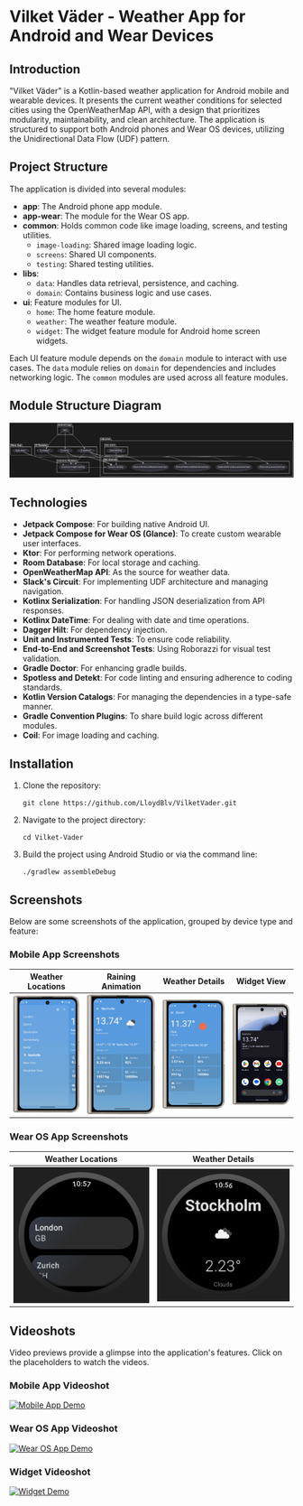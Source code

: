 # Vilket Väder - Weather App for Android and Wear Devices

## Introduction

"Vilket Väder" is a Kotlin-based weather application for Android mobile and wearable devices. It presents the current weather conditions for selected cities using the OpenWeatherMap API, with a design that prioritizes modularity, maintainability, and clean architecture. The application is structured to support both Android phones and Wear OS devices, utilizing the Unidirectional Data Flow (UDF) pattern.

## Project Structure

The application is divided into several modules:

- **app**: The Android phone app module.
- **app-wear**: The module for the Wear OS app.
- **common**: Holds common code like image loading, screens, and testing utilities.
  - `image-loading`: Shared image loading logic.
  - `screens`: Shared UI components.
  - `testing`: Shared testing utilities.
- **libs**:
  - `data`: Handles data retrieval, persistence, and caching.
  - `domain`: Contains business logic and use cases.
- **ui**: Feature modules for UI.
  - `home`: The home feature module.
  - `weather`: The weather feature module.
  - `widget`: The widget feature module for Android home screen widgets.

Each UI feature module depends on the `domain` module to interact with use cases. The `data` module relies on `domain` for dependencies and includes networking logic. The `common` modules are used across all feature modules.

## Module Structure Diagram

![Module Structure](screenshots/modules_structure.png)

## Technologies

- **Jetpack Compose**: For building native Android UI.
- **Jetpack Compose for Wear OS (Glance)**: To create custom wearable user interfaces.
- **Ktor**: For performing network operations.
- **Room Database**: For local storage and caching.
- **OpenWeatherMap API**: As the source for weather data.
- **Slack's Circuit**: For implementing UDF architecture and managing navigation.
- **Kotlinx Serialization**: For handling JSON deserialization from API responses.
- **Kotlinx DateTime**: For dealing with date and time operations.
- **Dagger Hilt**: For dependency injection.
- **Unit and Instrumented Tests**: To ensure code reliability.
- **End-to-End and Screenshot Tests**: Using Roborazzi for visual test validation.
- **Gradle Doctor**: For enhancing gradle builds.
- **Spotless and Detekt**: For code linting and ensuring adherence to coding standards.
- **Kotlin Version Catalogs**: For managing the dependencies in a type-safe manner.
- **Gradle Convention Plugins**: To share build logic across different modules.
- **Coil**: For image loading and caching.

## Installation

1. Clone the repository:
   ```
   git clone https://github.com/LloydBlv/VilketVader.git
   ```
2. Navigate to the project directory:
   ```
   cd Vilket-Vader
   ```
3. Build the project using Android Studio or via the command line:
   ```
   ./gradlew assembleDebug
   ```

## Screenshots

Below are some screenshots of the application, grouped by device type and feature:

### Mobile App Screenshots

| Weather Locations | Raining Animation | Weather Details | Widget View |
| --- | --- | --- | --- |
| ![Weather Locations](screenshots/phone_locations.png) | ![Raining Animation](screenshots/phone_raining_animation.png) | ![Weather Details](screenshots/phone_weather.png) | ![Widget View](screenshots/widget_screenshot.png) |

### Wear OS App Screenshots

| Weather Locations | Weather Details |
| --- | --- |
| ![Weather Locations](screenshots/wear_locations.png) | ![Weather Details](screenshots/wear_weather.png) |

## Videoshots

Video previews provide a glimpse into the application's features. Click on the placeholders to watch the videos.

### Mobile App Videoshot

[![Mobile App Demo](screenshots/video_placeholder.png)](screenshots/mobile_videoshot.gif)

### Wear OS App Videoshot

[![Wear OS App Demo](screenshots/video_placeholder.png)](screenshots/wear_videoshot.gif)

### Widget Videoshot

[![Widget Demo](screenshots/video_placeholder.png)](screenshots/widget_videoshot.gif)

